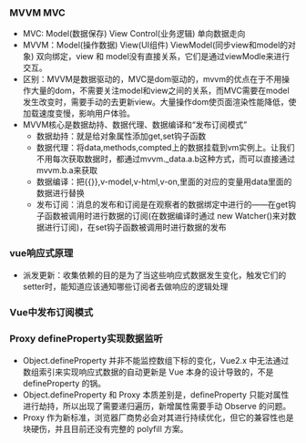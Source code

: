###  MVVM MVC
- MVC: Model(数据保存) View Control(业务逻辑) 单向数据走向
- MVVM：Model(操作数据) View(UI组件) ViewModel(同步view和model的对象) 双向绑定，view 和 model没有直接关系，它们是通过viewModle来进行交互。
- 区别：MVVM是数据驱动的，MVC是dom驱动的，mvvm的优点在于不用操作大量的dom，不需要关注model和view之间的关系，而MVC需要在model发生改变时，需要手动的去更新view。大量操作dom使页面渲染性能降低，使加载速度变慢，影响用户体验。
- MVVM核心是数据劫持、数据代理、数据编译和“发布订阅模式”
  - 数据劫持：就是给对象属性添加get,set钩子函数
  - 数据代理：将data,methods,compted上的数据挂载到vm实例上。让我们不用每次获取数据时，都通过mvvm._data.a.b这种方式，而可以直接通过mvvm.b.a来获取
  - 数据编译：把{{}},v-model,v-html,v-on,里面的对应的变量用data里面的数据进行替换
  - 发布订阅：消息的发布和订阅是在观察者的数据绑定中进行的——在get钩子函数被调用时进行数据的订阅(在数据编译时通过 new Watcher()来对数据进行订阅)，在set钩子函数被调用时进行数据的发布


### vue响应式原理
- 派发更新：收集依赖的目的是为了当这些响应式数据发生变化，触发它们的setter时，能知道应该通知哪些订阅者去做响应的逻辑处理

### Vue中发布订阅模式


### Proxy defineProperty实现数据监听
- Object.defineProperty 并非不能监控数组下标的变化，Vue2.x 中无法通过数组索引来实现响应式数据的自动更新是 Vue 本身的设计导致的，不是 defineProperty 的锅。
- Object.defineProperty 和 Proxy 本质差别是，defineProperty 只能对属性进行劫持，所以出现了需要递归遍历，新增属性需要手动 Observe 的问题。
- Proxy 作为新标准，浏览器厂商势必会对其进行持续优化，但它的兼容性也是块硬伤，并且目前还没有完整的 polyfill 方案。

